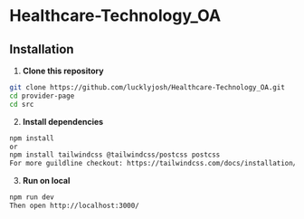 # Healthcare-Technology_OA

## Installation

1. **Clone this repository**
```bash
git clone https://github.com/lucklyjosh/Healthcare-Technology_OA.git
cd provider-page
cd src
```

2. **Install dependencies**

```bash
npm install 
or
npm install tailwindcss @tailwindcss/postcss postcss
For more guildline checkout: https://tailwindcss.com/docs/installation/framework-guides/nextjs

```

3. **Run on local**

```bash
npm run dev
Then open http://localhost:3000/
```